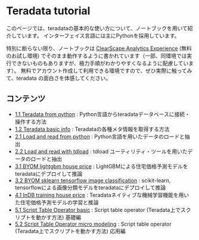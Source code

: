 # Teradata tutorial

このページでは、teradataの基本的な使い方について、ノートブックを用いて紹介しています。
インターフェイス言語には主にPythonを採用しています。

特別に断らない限り、ノートブックは [ClearScape Analytics Experience](https://clearscape.teradata.com) (無料のお試し環境) でそのまま動作するように書かれています（一部、同環境では実行できないものもありますが、極力手順がわかりやすくなるように配慮しています）。
無料でアカウント作成して利用できる環境ですので、ぜひ実際に触ってみて、teradata の面白さを体感してください。


## コンテンツ

- [1.1 Teradata from python](1.1_teradata-from-python.ipynb) : Python言語からteradataデータベースに接続・操作する方法
- [1.2 Teradata basic info](1.2_teradata-basic-info.ipynb) : Teradataの各種メタ情報を取得する方法
- [2.1 Load and read from python](2.1_load-and-read-with-python.ipynb) : Python言語を用いたデータのロードと抽出
- [2.2 Load and read with tdload](2.2_load-and-read-with-tdload.ipynb) : tdload ユーティリティ・ツールを用いたデータのロードと抽出
- [3.1 BYOM lightgbm house price](3.1_BYOM-lightgbm-house-price.ipynb) : LightGBMによる住宅価格予測モデルをteradataにデプロイして推論
- [3.2 BYOM sklearn tensorflow image classification](3.2_BYOM-sklearn-tensorflow-image-classification.ipynb) : scikit-learn, tensorflowによる画像分類モデルをteradataにデプロイして推論
- [4.1 InDB training house price](4.1_InDB-training-house-price.ipynb) : Teradataネイティブな機械学習機能を用いた住宅価格予測モデルの学習と推論
- [5.1 Script Table Operator basic](5.1_ScriptTableOperator-basic.ipynb) : Script table operator (Teradata上でスクリプトを動かす方法) 基礎編
- [5.2 Script Table Operator micro modeling](5.2_ScriptTableOperator-micro-modeling.ipynb) :  Script table operator (Teradata上でスクリプトを動かす方法) 応用編

